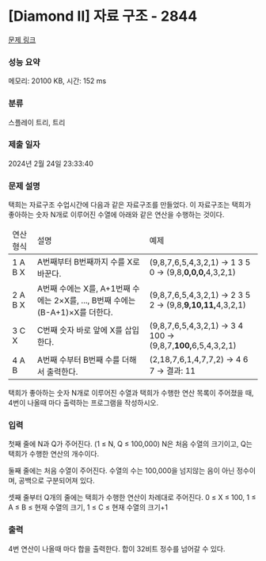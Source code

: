 # [Diamond II] 자료 구조 - 2844 

[문제 링크](https://www.acmicpc.net/problem/2844) 

### 성능 요약

메모리: 20100 KB, 시간: 152 ms

### 분류

스플레이 트리, 트리

### 제출 일자

2024년 2월 24일 23:33:40

### 문제 설명

<p>택희는 자료구조 수업시간에 다음과 같은 자료구조를 만들었다. 이 자료구조는 택희가 좋아하는 숫자 N개로 이루어진 수열에 아래와 같은 연산을 수행하는 것이다.</p>

<table class="table table-bordered">
	<thead>
		<tr>
			<td style="width:10%;">연산 형식</td>
			<td style="width:45%;">설명</td>
			<td style="width:45%;">예제</td>
		</tr>
	</thead>
	<tbody>
		<tr>
			<td>1 A B X</td>
			<td>A번째부터 B번째까지 수를 X로 바꾼다.</td>
			<td>(9,8,7,6,5,4,3,2,1) → 1 3 5 0 → (9,8,<strong>0,0,0,</strong>4,3,2,1)</td>
		</tr>
		<tr>
			<td>2 A B X</td>
			<td>A번째 수에는 X를, A+1번째 수에는 2×X를, ..., B번째 수에는 (B-A+1)×X를 더한다.</td>
			<td>(9,8,7,6,5,4,3,2,1) → 2 3 5 2 → (9,8,<strong>9,10,11,</strong>4,3,2,1)</td>
		</tr>
		<tr>
			<td>3 C X</td>
			<td>C번째 숫자 바로 앞에 X를 삽입한다.</td>
			<td>(9,8,7,6,5,4,3,2,1) → 3 4 100 → (9,8,7,<strong>100,</strong>6,5,4,3,2,1)</td>
		</tr>
		<tr>
			<td>4 A B</td>
			<td>A번째 수부터 B번째 수를 더해서 출력한다.</td>
			<td>(2,18,7,6,1,4,7,7,2) → 4 6 7 → 결과: 11</td>
		</tr>
	</tbody>
</table>

<p>택희가 좋아하는 숫자 N개로 이루어진 수열과 택희가 수행한 연산 목록이 주어졌을 때, 4번이 나올때 마다 출력하는 프로그램을 작성하시오.</p>

### 입력 

 <p>첫째 줄에 N과 Q가 주어진다. (1 ≤ N, Q ≤ 100,000) N은 처음 수열의 크기이고, Q는 택희가 수행한 연산의 개수이다.</p>

<p>둘째 줄에는 처음 수열이 주어진다. 수열의 수는 100,000을 넘지않는 음이 아닌 정수이며, 공백으로 구분되어져 있다.</p>

<p>셋째 줄부터 Q개의 줄에는 택희가 수행한 연산이 차례대로 주어진다. 0 ≤ X ≤ 100, 1 ≤ A ≤ B ≤ 현재 수열의 크기, 1 ≤ C ≤ 현재 수열의 크기+1</p>

### 출력 

 <p>4번 연산이 나올때 마다 합을 출력한다. 합이 32비트 정수를 넘어갈 수 있다.</p>

